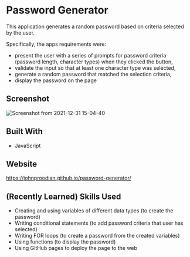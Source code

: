 # Password Generator

This application generates a random password based on criteria selected by the user.

Specifically, the apps requirements were:
* present the user with a series of prompts for password criteria (password length, character types) when they clicked the button,
* validate the input so that at least one character type was selected,
* generate a random password that matched the selection criteria,
* display the password on the page

## Screenshot

![Screenshot from 2021-12-31 15-04-40](https://user-images.githubusercontent.com/93355671/147839018-44f7b58e-4274-47e5-bf74-bdeb240a1e7b.png)

## Built With
* JavaScript

## Website
https://johnproodian.github.io/password-generator/

## (Recently Learned) Skills Used
* Creating and using variables of different data types (to create the password)
* Writing conditional statements (to add password criteria that user has selected)
* Writing FOR loops (to create a password from the created variables)
* Using functions (to display the password)
* Using GitHub pages to deploy the page to the web
